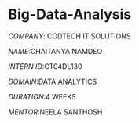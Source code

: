 # Big-Data-Analysis

*COMPANY*: CODTECH IT SOLUTIONS

*NAME*:CHAITANYA NAMDEO

*INTERN ID*:CT04DL130

*DOMAIN*:DATA ANALYTICS

*DURATION*:4 WEEKS

*MENTOR*:NEELA SANTHOSH 
